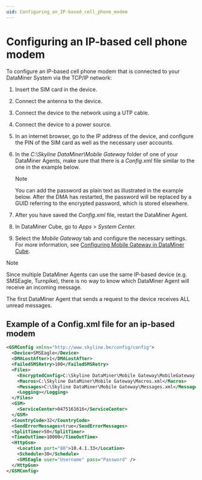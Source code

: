 ```yaml
---
uid: Configuring_an_IP-based_cell_phone_modem
---
```


# Configuring an IP-based cell phone modem

To configure an IP-based cell phone modem that is connected to your DataMiner System via the TCP/IP network:

1. Insert the SIM card in the device.

2. Connect the antenna to the device.

3. Connect the device to the network using a UTP cable.

4. Connect the device to a power source.

5. In an internet browser, go to the IP address of the device, and configure the PIN of the SIM card as well as the necessary user accounts.

6. In the *C:\\Skyline DataMiner\\Mobile Gateway* folder of one of your DataMiner Agents, make sure that there is a *Config.xml* file similar to the one in the example below.

    > [!NOTE]
    > You can add the password as plain text as illustrated in the example below. After the DMA has restarted, the password will be replaced by a GUID referring to the encrypted password, which is stored elsewhere.

7. After you have saved the *Config.xml* file, restart the DataMiner Agent.

8. In DataMiner Cube, go to *Apps* > *System Center.*

9. Select the *Mobile Gateway* tab and configure the necessary settings. For more information, see [Configuring Mobile Gateway in DataMiner Cube](xref:Configuring_Mobile_Gateway_in_DataMiner_Cube).

> [!NOTE]
> Since multiple DataMiner Agents can use the same IP-based device (e.g. SMSEagle, Turnpike), there is no way to know which DataMiner Agent will receive an incoming message.
>
> The first DataMiner Agent that sends a request to the device receives ALL unread messages.

## Example of a Config.xml file for an ip-based modem

```xml
<GSMConfig xmlns="http://www.skyline.be/config/config">
  <Device>SMSEagle</Device>
  <DMALostAfter>1</DMALostAfter>
  <FailedSMSRetry>100</FailedSMSRetry>
  <Files>
    <EncryptedConfig>C:\Skyline DataMiner\Mobile Gateway\MobileGateway.cfg</EncryptedConfig>
    <Macros>C:\Skyline DataMiner\Mobile Gateway\Macros.xml</Macros>
    <Messages>C:\Skyline DataMiner\Mobile Gateway\Messages.xml</Messages>
    <Logging></Logging>
  </Files>
  <GSM>
    <ServiceCenter>0475161616</ServiceCenter>
  </GSM>
  <CountryCode>32</CountryCode>
  <SendErrorMessages>true</SendErrorMessages>
  <SplitTimer>50</SplitTimer>
  <TimeOutTime>10000</TimeOutTime>
  <HttpGsm>
    <Location port="80">10.4.1.33</Location>
    <Schedule>30</Schedule>
    <SMSEagle user="Username" pass="Password" />
  </HttpGsm>
</GSMConfig>
```
